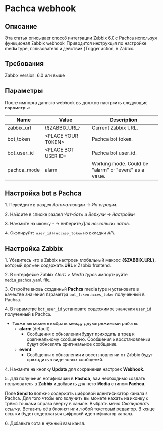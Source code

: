 # Pachca webhook

## Описание

Эта статья описывает способ интеграции Zabbix 6.0 c Pachca используя функционал Zabbix webhook. Приводится инструкция по настройке media type, пользователя и действий (Trigger action) в Zabbix.

## Требования

Zabbix version: 6.0 или выше.

## Параметры

После импорта данного webhook вы должны настроить следующие параметры:

|Name|Value|Description|
|----|-----|-----------|
|zabbix_url|\{$ZABBIX\.URL\}|Current Zabbix URL.|
|bot_token|\<PLACE YOUR TOKEN\>|Pachca bot token.|
|bot_user_id|\<PLACE BOT USER ID\>|Pachca bot user_id.|
|pachca_mode|alarm|Working mode. Could be "alarm" or "event" as a value.|

## Настройка bot в Pachca

1\. Перейдите в раздел *Автоматизации* -> *Интеграции*.

2\. Найдите в списке раздел *Чат-боты и Вебхуки* -> *Настройки*

3\. Нажмите на иконку `+` -> выберите *Для нескольких чатов*.

4\. Cкопируйте `user_id` и `access_token` из вкладки *API*.

## Настройка Zabbix

1\. Убедитесь что в Zabbix настроен глобальный макрос **{$ZABBIX.URL}**, который должен содержать **URL** к Zabbix frontend.

2\. В интерфейсе Zabbix *Alerts* > *Media types* импортируйте [`media_pachca.yaml`](media_pachca.yaml) file.

3\. Откройте вновь созданный **Pachca** media type и установите в качестве значения параметра `bot_token` `acces_token` полученный в Pachca.

4\. В параметре `bot_user_id` установите содержимое значения `user_id` полученный в Pachca.

* Также вы можете выбрать между двумя режимами работы:
	- **alarm** (default)
		- Сообщения о обновлении будут приходить в тред к оригинальному сообщению. Сообщения о восстановлении будут обновлять оригинальное сообщение.
	- **event**
		- Сообщения о обновлении и восстановлении от Zabbix будут приходить в виде новых сообщений.

4\. Нажмите на кнопку **Update** для сохранения настроек **Webhook**.

5\. Для получения нотификаций в **Pachca**, вам необходимо создать пользователя в **Zabbix** и добавить для него **Media** c типом **Pachca**.

Поле **Send to** должно содержать цифровой идентификатор канала в Pachca. Для того чтобы его получить вы можете нажать на иконку с трёмя точками справа вверху в канале. Выбрать меню *Скопировать ссылку*. Вставить её в блокнот или любой текстовый редактор. В конце ссылки будет содержаться цифровой идентификатор канала.

6\. Добавьте бота в нужный вам канал.